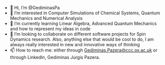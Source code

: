 - 👋 Hi, I’m @GediminasPa
- 👀 I’m interested in Computer Simulations of Chemical Systems, Quantum Mechanics and Numerical Analysis
- 🌱 I’m currently learning Linear Algebra, Advanced Quantum Mechanics and how to represent my ideas in code
- 💞️ I’m looking to collaborate on different software projects for Spin Dynamics research. Also, anything else that would be cool to do, I am always really interested in new and innovative ways of thinking
- 📫 How to reach me: either through Gediminas.Pazera@ccc.ox.ac.uk or through LinkedIn, Gediminas Jurgis Pazera.

<!---
GediminasPa/GediminasPa is a ✨ special ✨ repository because its `README.md` (this file) appears on your GitHub profile.
You can click the Preview link to take a look at your changes.
--->
